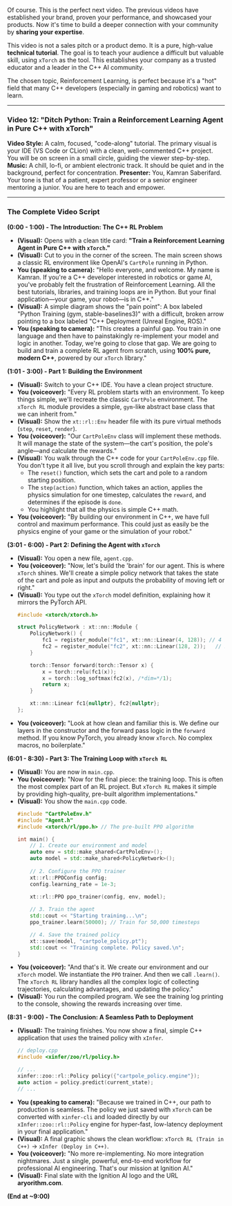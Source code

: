 Of course. This is the perfect next video. The previous videos have established your brand, proven your performance, and showcased your products. Now it's time to build a deeper connection with your community by **sharing your expertise**.

This video is not a sales pitch or a product demo. It is a pure, high-value **technical tutorial**. The goal is to teach your audience a difficult but valuable skill, using `xTorch` as the tool. This establishes your company as a trusted educator and a leader in the C++ AI community.

The chosen topic, Reinforcement Learning, is perfect because it's a "hot" field that many C++ developers (especially in gaming and robotics) want to learn.

---

### **Video 12: "Ditch Python: Train a Reinforcement Learning Agent in Pure C++ with xTorch"**

**Video Style:** A calm, focused, "code-along" tutorial. The primary visual is your IDE (VS Code or CLion) with a clean, well-commented C++ project. You will be on screen in a small circle, guiding the viewer step-by-step.
**Music:** A chill, lo-fi, or ambient electronic track. It should be quiet and in the background, perfect for concentration.
**Presenter:** You, Kamran Saberifard. Your tone is that of a patient, expert professor or a senior engineer mentoring a junior. You are here to teach and empower.

---

### **The Complete Video Script**

**(0:00 - 1:00) - The Introduction: The C++ RL Problem**

*   **(Visual):** Opens with a clean title card: **"Train a Reinforcement Learning Agent in Pure C++ with `xTorch`."**
*   **(Visual):** Cut to you in the corner of the screen. The main screen shows a classic RL environment like OpenAI's `CartPole` running in Python.
*   **You (speaking to camera):** "Hello everyone, and welcome. My name is Kamran. If you're a C++ developer interested in robotics or game AI, you've probably felt the frustration of Reinforcement Learning. All the best tutorials, libraries, and training loops are in Python. But your final application—your game, your robot—is in C++."
*   **(Visual):** A simple diagram shows the "pain point": A box labeled "Python Training (gym, stable-baselines3)" with a difficult, broken arrow pointing to a box labeled "C++ Deployment (Unreal Engine, ROS)."
*   **You (speaking to camera):** "This creates a painful gap. You train in one language and then have to painstakingly re-implement your model and logic in another. Today, we're going to close that gap. We are going to build and train a complete RL agent from scratch, using **100% pure, modern C++**, powered by our `xTorch` library."

**(1:01 - 3:00) - Part 1: Building the Environment**

*   **(Visual):** Switch to your C++ IDE. You have a clean project structure.
*   **You (voiceover):** "Every RL problem starts with an environment. To keep things simple, we'll recreate the classic `CartPole` environment. The `xTorch RL` module provides a simple, `gym`-like abstract base class that we can inherit from."
*   **(Visual):** Show the `xt::rl::Env` header file with its pure virtual methods (`step`, `reset`, `render`).
*   **You (voiceover):** "Our `CartPoleEnv` class will implement these methods. It will manage the state of the system—the cart's position, the pole's angle—and calculate the rewards."
*   **(Visual):** You walk through the C++ code for your `CartPoleEnv.cpp` file. You don't type it all live, but you scroll through and explain the key parts:
    *   The `reset()` function, which sets the cart and pole to a random starting position.
    *   The `step(action)` function, which takes an action, applies the physics simulation for one timestep, calculates the `reward`, and determines if the episode is `done`.
    *   You highlight that all the physics is simple C++ math.
*   **You (voiceover):** "By building our environment in C++, we have full control and maximum performance. This could just as easily be the physics engine of your game or the simulation of your robot."

**(3:01 - 6:00) - Part 2: Defining the Agent with `xTorch`**

*   **(Visual):** You open a new file, `agent.cpp`.
*   **You (voiceover):** "Now, let's build the 'brain' for our agent. This is where `xTorch` shines. We'll create a simple policy network that takes the state of the cart and pole as input and outputs the probability of moving left or right."
*   **(Visual):** You type out the `xTorch` model definition, explaining how it mirrors the PyTorch API.
    ```cpp
    #include <xtorch/xtorch.h>

    struct PolicyNetwork : xt::nn::Module {
        PolicyNetwork() {
            fc1 = register_module("fc1", xt::nn::Linear(4, 128)); // 4 inputs
            fc2 = register_module("fc2", xt::nn::Linear(128, 2));   // 2 outputs
        }

        torch::Tensor forward(torch::Tensor x) {
            x = torch::relu(fc1(x));
            x = torch::log_softmax(fc2(x), /*dim=*/1);
            return x;
        }

        xt::nn::Linear fc1{nullptr}, fc2{nullptr};
    };
    ```
*   **You (voiceover):** "Look at how clean and familiar this is. We define our layers in the constructor and the forward pass logic in the `forward` method. If you know PyTorch, you already know `xTorch`. No complex macros, no boilerplate."

**(6:01 - 8:30) - Part 3: The Training Loop with `xTorch RL`**

*   **(Visual):** You are now in `main.cpp`.
*   **You (voiceover):** "Now for the final piece: the training loop. This is often the most complex part of an RL project. But `xTorch RL` makes it simple by providing high-quality, pre-built algorithm implementations."
*   **(Visual):** You show the `main.cpp` code.
    ```cpp
    #include "CartPoleEnv.h"
    #include "Agent.h"
    #include <xtorch/rl/ppo.h> // The pre-built PPO algorithm

    int main() {
        // 1. Create our environment and model
        auto env = std::make_shared<CartPoleEnv>();
        auto model = std::make_shared<PolicyNetwork>();
        
        // 2. Configure the PPO trainer
        xt::rl::PPOConfig config;
        config.learning_rate = 1e-3;
        
        xt::rl::PPO ppo_trainer(config, env, model);

        // 3. Train the agent
        std::cout << "Starting training...\n";
        ppo_trainer.learn(50000); // Train for 50,000 timesteps

        // 4. Save the trained policy
        xt::save(model, "cartpole_policy.pt");
        std::cout << "Training complete. Policy saved.\n";
    }
    ```
*   **You (voiceover):** "And that's it. We create our environment and our `xTorch` model. We instantiate the `PPO` trainer. And then we call `.learn()`. The `xTorch RL` library handles all the complex logic of collecting trajectories, calculating advantages, and updating the policy."
*   **(Visual):** You run the compiled program. We see the training log printing to the console, showing the rewards increasing over time.

**(8:31 - 9:00) - The Conclusion: A Seamless Path to Deployment**

*   **(Visual):** The training finishes. You now show a final, simple C++ application that *uses* the trained policy with `xInfer`.
    ```cpp
    // deploy.cpp
    #include <xinfer/zoo/rl/policy.h>
    
    // ...
    xinfer::zoo::rl::Policy policy({"cartpole_policy.engine"});
    auto action = policy.predict(current_state);
    // ...
    ```
*   **You (speaking to camera):** "Because we trained in C++, our path to production is seamless. The policy we just saved with `xTorch` can be converted with `xinfer-cli` and loaded directly by our `xInfer::zoo::rl::Policy` engine for hyper-fast, low-latency deployment in your final application."
*   **(Visual):** A final graphic shows the clean workflow: `xTorch RL (Train in C++)` -> `xInfer (Deploy in C++)`.
*   **You (voiceover):** "No more re-implementing. No more integration nightmares. Just a single, powerful, end-to-end workflow for professional AI engineering. That's our mission at Ignition AI."
*   **(Visual):** Final slate with the Ignition AI logo and the URL **aryorithm.com**.

**(End at ~9:00)**